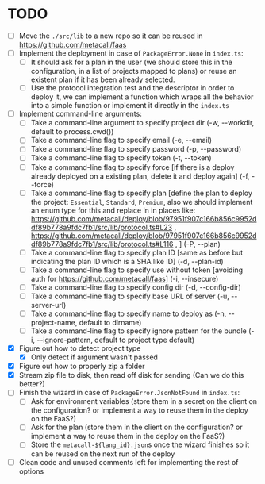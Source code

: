 # TODO

-   [ ] Move the `./src/lib` to a new repo so it can be reused in https://github.com/metacall/faas
-   [ ] Implement the deployment in case of `PackageError.None` in `index.ts`:
    -   [ ] It should ask for a plan in the user (we should store this in the configuration, in a list of projects mapped to plans) or reuse an existent plan if it has been already selected.
    -   [ ] Use the protocol integration test and the descriptor in order to deploy it, we can implement a function which wraps all the behavior into a simple function or implement it directly in the `index.ts`
-   [ ] Implement command-line arguments:
    -   [ ] Take a command-line argument to specify project dir (-w, --workdir, default to process.cwd())
    -   [ ] Take a command-line flag to specify email (-e, --email)
    -   [ ] Take a command-line flag to specify password (-p, --password)
    -   [ ] Take a command-line flag to specify token (-t, --token)
    -   [ ] Take a command-line flag to specify force [if there is a deploy already deployed on a existing plan, delete it and deploy again] (-f, --force)
    -   [ ] Take a command-line flag to specify plan [define the plan to deploy the project: `Essential`, `Standard`, `Premium`, also we should implement an enum type for this and replace in in places like: https://github.com/metacall/deploy/blob/97951f907c166b856c9952ddf89b778a9fdc7fb1/src/lib/protocol.ts#L23 , https://github.com/metacall/deploy/blob/97951f907c166b856c9952ddf89b778a9fdc7fb1/src/lib/protocol.ts#L116 , ] (-P, --plan)
    -   [ ] Take a command-line flag to specify plan ID [same as before but indicating the plan ID which is a SHA like ID] (-d, --plan-id)
    -   [ ] Take a command-line flag to specify use without token [avoiding auth for https://github.com/metacall/faas] (-i, --insecure)
    -   [ ] Take a command-line flag to specify config dir (-d, --config-dir)
    -   [ ] Take a command-line flag to specify base URL of server (-u, --server-url)
    -   [ ] Take a command-line flag to specify name to deploy as (-n, --project-name, default to dirname)
    -   [ ] Take a command-line flag to specify ignore pattern for the bundle (-i, --ignore-pattern, default to project type default)
-   [x] Figure out how to detect project type
    -   [x] Only detect if argument wasn't passed
-   [x] Figure out how to properly zip a folder
-   [x] Stream zip file to disk, then read off disk for sending (Can we do this better?)
-   [ ] Finish the wizard in case of `PackageError.JsonNotFound` in `index.ts`:
    -   [ ] Ask for environment variables (store them in a secret on the client on the configuration? or implement a way to reuse them in the deploy on the FaaS?)
    -   [ ] Ask for the plan (store them in the client on the configuration? or implement a way to reuse them in the deploy on the FaaS?)
    -   [ ] Store the `metacall-${lang_id}.json`s once the wizard finishes so it can be reused on the next run of the deploy
-   [ ] Clean code and unused comments left for implementing the rest of options

